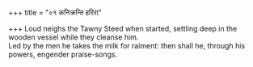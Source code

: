 +++
title = "०१ कनिक्रन्ति हरिरा"

+++
Loud neighs the Tawny Steed when started, settling deep in the wooden vessel while they cleanse him.  
     Led by the men he takes the milk for raiment: then shall he, through his powers, engender praise-songs.
